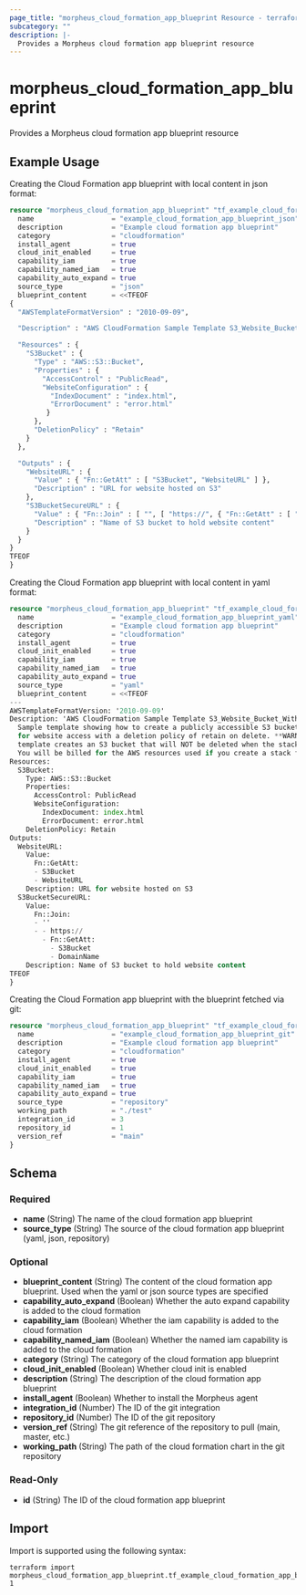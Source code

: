 ```yaml
---
page_title: "morpheus_cloud_formation_app_blueprint Resource - terraform-provider-morpheus"
subcategory: ""
description: |-
  Provides a Morpheus cloud formation app blueprint resource
---
```


# morpheus_cloud_formation_app_blueprint

Provides a Morpheus cloud formation app blueprint resource

## Example Usage

Creating the Cloud Formation app blueprint with local content in json format:

```terraform
resource "morpheus_cloud_formation_app_blueprint" "tf_example_cloud_formation_app_blueprint_git" {
  name                   = "example_cloud_formation_app_blueprint_json"
  description            = "Example cloud formation app blueprint"
  category               = "cloudformation"
  install_agent          = true
  cloud_init_enabled     = true
  capability_iam         = true
  capability_named_iam   = true
  capability_auto_expand = true
  source_type            = "json"
  blueprint_content      = <<TFEOF
{
  "AWSTemplateFormatVersion" : "2010-09-09",

  "Description" : "AWS CloudFormation Sample Template S3_Website_Bucket_With_Retain_On_Delete: Sample template showing how to create a publicly accessible S3 bucket configured for website access with a deletion policy of retain on delete. **WARNING** This template creates an S3 bucket that will NOT be deleted when the stack is deleted. You will be billed for the AWS resources used if you create a stack from this template.",

  "Resources" : {
    "S3Bucket" : {
      "Type" : "AWS::S3::Bucket",
      "Properties" : {
        "AccessControl" : "PublicRead",
        "WebsiteConfiguration" : {
          "IndexDocument" : "index.html",
          "ErrorDocument" : "error.html"
         }
      },
      "DeletionPolicy" : "Retain"
    }
  },

  "Outputs" : {
    "WebsiteURL" : {
      "Value" : { "Fn::GetAtt" : [ "S3Bucket", "WebsiteURL" ] },
      "Description" : "URL for website hosted on S3"
    },
    "S3BucketSecureURL" : {
      "Value" : { "Fn::Join" : [ "", [ "https://", { "Fn::GetAtt" : [ "S3Bucket", "DomainName" ] } ] ] },
      "Description" : "Name of S3 bucket to hold website content"
    }
  }
}
TFEOF
}
```

Creating the Cloud Formation app blueprint with local content in yaml format:

```terraform
resource "morpheus_cloud_formation_app_blueprint" "tf_example_cloud_formation_app_blueprint_git" {
  name                   = "example_cloud_formation_app_blueprint_yaml"
  description            = "Example cloud formation app blueprint"
  category               = "cloudformation"
  install_agent          = true
  cloud_init_enabled     = true
  capability_iam         = true
  capability_named_iam   = true
  capability_auto_expand = true
  source_type            = "yaml"
  blueprint_content      = <<TFEOF
---
AWSTemplateFormatVersion: '2010-09-09'
Description: 'AWS CloudFormation Sample Template S3_Website_Bucket_With_Retain_On_Delete:
  Sample template showing how to create a publicly accessible S3 bucket configured
  for website access with a deletion policy of retain on delete. **WARNING** This
  template creates an S3 bucket that will NOT be deleted when the stack is deleted.
  You will be billed for the AWS resources used if you create a stack from this template.'
Resources:
  S3Bucket:
    Type: AWS::S3::Bucket
    Properties:
      AccessControl: PublicRead
      WebsiteConfiguration:
        IndexDocument: index.html
        ErrorDocument: error.html
    DeletionPolicy: Retain
Outputs:
  WebsiteURL:
    Value:
      Fn::GetAtt:
      - S3Bucket
      - WebsiteURL
    Description: URL for website hosted on S3
  S3BucketSecureURL:
    Value:
      Fn::Join:
      - ''
      - - https://
        - Fn::GetAtt:
          - S3Bucket
          - DomainName
    Description: Name of S3 bucket to hold website content
TFEOF
}
```

Creating the Cloud Formation app blueprint with the blueprint fetched via git:

```terraform
resource "morpheus_cloud_formation_app_blueprint" "tf_example_cloud_formation_app_blueprint_git" {
  name                   = "example_cloud_formation_app_blueprint_git"
  description            = "Example cloud formation app blueprint"
  category               = "cloudformation"
  install_agent          = true
  cloud_init_enabled     = true
  capability_iam         = true
  capability_named_iam   = true
  capability_auto_expand = true
  source_type            = "repository"
  working_path           = "./test"
  integration_id         = 3
  repository_id          = 1
  version_ref            = "main"
}
```

<!-- schema generated by tfplugindocs -->
## Schema

### Required

- **name** (String) The name of the cloud formation app blueprint
- **source_type** (String) The source of the cloud formation app blueprint (yaml, json, repository)

### Optional

- **blueprint_content** (String) The content of the cloud formation app blueprint. Used when the yaml or json source types are specified
- **capability_auto_expand** (Boolean) Whether the auto expand capability is added to the cloud formation
- **capability_iam** (Boolean) Whether the iam capability is added to the cloud formation
- **capability_named_iam** (Boolean) Whether the named iam capability is added to the cloud formation
- **category** (String) The category of the cloud formation app blueprint
- **cloud_init_enabled** (Boolean) Whether cloud init is enabled
- **description** (String) The description of the cloud formation app blueprint
- **install_agent** (Boolean) Whether to install the Morpheus agent
- **integration_id** (Number) The ID of the git integration
- **repository_id** (Number) The ID of the git repository
- **version_ref** (String) The git reference of the repository to pull (main, master, etc.)
- **working_path** (String) The path of the cloud formation chart in the git repository

### Read-Only

- **id** (String) The ID of the cloud formation app blueprint

## Import

Import is supported using the following syntax:

```shell
terraform import morpheus_cloud_formation_app_blueprint.tf_example_cloud_formation_app_blueprint 1
```
